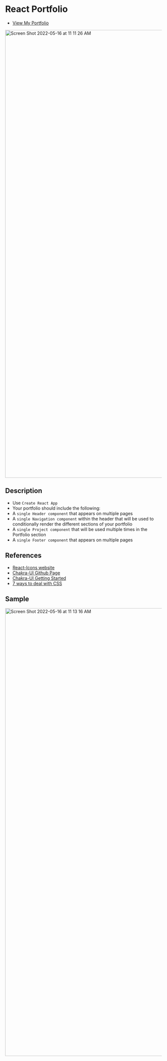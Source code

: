 # React Portfolio
* [View My Portfolio](https://jessebubble.github.io/react-portfolio/)

<img width="1440" alt="Screen Shot 2022-05-16 at 11 11 26 AM" src="https://user-images.githubusercontent.com/92760924/168637590-ad4d2d78-584d-4cc3-8df9-8608ea0e0313.png">


## Description
- Use `Create React App` 
- Your portfolio should include the following:
- A `single Header component` that appears on multiple pages
- A `single Navigation component` within the header that will be used to conditionally render the different sections of your portfolio
- A `single Project component` that will be used multiple times in the Portfolio section
- A `single Footer component` that appears on multiple pages

## References
* [React-Icons website](https://react-icons.github.io/react-icons)
* [Chakra-UI Github Page](https://github.com/chakra-ui/chakra-ui/)
* [Chakra-UI Getting Started](https://chakra-ui.com/guides/first-steps)
* [7 ways to deal with CSS](https://youtu.be/ouncVBiye_M)

## Sample
<img width="1440" alt="Screen Shot 2022-05-16 at 11 13 16 AM" src="https://user-images.githubusercontent.com/92760924/168637663-b3024f78-5e7f-49e6-819e-44685eef7036.png">
